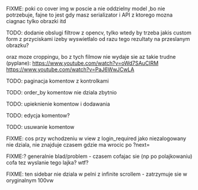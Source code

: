 

FIXME: poki co cover img w poscie a nie oddzielny model ,bo nie potrzebuje, fajne to jest gdy masz serializator i API z ktorego mozna ciagnac tylko obrazki itd

TODO: dodanie obslugi filtrow z opencv, tylko wtedy by trzeba jakis custom form z przyciskami izeby wyswietlalo od razu tego rezultaty na przeslanym obrazku?

oraz moze croppingu, bo z tych filmow nie wydaje sie az takie trudne (pyplane):
https://www.youtube.com/watch?v=oWd7SAuCIRM
https://www.youtube.com/watch?v=PaJ6WwJCwLA


TODO: paginacja komentow z kontrolkami

TODO: order_by komentow nie dziala zbytnio

TODO: upieknienie komentow i dodawania

TODO: edycja komentow?

TODO: usuwanie komentow

FIXME: cos przy wchodzeniu w view z login_required jako niezalogowany nie dziala, nie znajduje czasem gdzie ma wrocic po ?next=

FIXME:? generalnie blad/problem - czasem cofajac sie (np po polajkowaniu) cofa tez wyslanie tego lajka? wtf?

FIXME: ten sidebar nie dziala w pelni z infinite scrollem - zatrzymuje sie w oryginalnym 100vw
